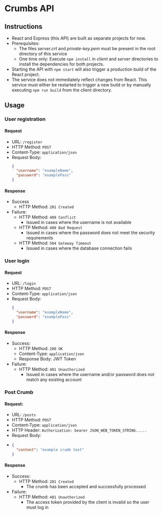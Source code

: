 # Crumbs API

## Instructions

- React and Express (this API) are built as separate projects for now.
- Prerequisites:
  - The files *server.crt* and *private-key.pem* must be present in the root directory of this service
  - One time only: Execute `npm install` in *client* and *server* directories to install the dependencies for both projects.
- Starting the API with `npm start` will also trigger a production build of the React project. 
- The service does not immediately reflect changes from React. This service must either be restarted to trigger a new build or
by manually executing `npm run build` from the client directory.

## Usage

### User registration

#### Request
- URL: `/register`
- HTTP Method: `POST`
- Content-Type: `application/json`
- Request Body:
  ```json
  {
    "username": "exampleName",
    "password": "examplePass"
  }
  ```
#### Response
- Success
  - HTTP Method: `201 Created`
- Failure:
  - HTTP Method: `409 Conflict`
    - Issued in cases where the username is not available
  - HTTP Method: `400 Bad Request`
    - Issued in cases where the password does not meet the security requirements
  - HTTP Method: `504 Gateway Timeout`
    - Issued in cases where the database connection fails



### User login

#### Request
- URL: `/login`
- HTTP Method: `POST`
- Content-Type: `application/json`
- Request Body:
  ```json
  {
    "username": "exampleName",
    "password": "examplePass"
  }
  ```
#### Response
- Success:
  - HTTP Method: `200 OK`
  - Content-Type: `application/json`
  - Response Body: JWT Token
- Failure:
  - HTTP Method: `401 Unauthorized`
    - Issued in cases where the username and/or password does not match any existing account

### Post Crumb

#### Request: 

- URL: `/posts`
- HTTP Method: `POST`
- Content-Type: `application/json`
- HTTP Header: `Authorization: bearer JSON_WEB_TOKEN_STRING.....`
- Request Body:
- ```json
  {
    "content": "example crumb text"
  }
  ```

#### Response

- Success:
  - HTTP Method: `201 Created`
    - The crumb has been accepted and successfully processed
- Failure:
  - HTTP Method: `401 Unauthorized`
    - The access token provided by the client is invalid so the user must log in